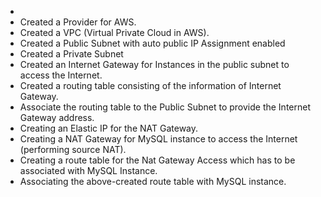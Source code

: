 - 
-  Created a Provider for AWS.
- Created a VPC (Virtual Private Cloud in AWS).
- Created a Public Subnet with auto public IP Assignment enabled
- Created a Private Subnet 
- Created an Internet Gateway for Instances in the public subnet to access the Internet.
- Created a routing table consisting of the information of Internet Gateway.
- Associate the routing table to the Public Subnet to provide the Internet Gateway address.
- Creating an Elastic IP for the NAT Gateway.
- Creating a NAT Gateway for MySQL instance to access the Internet (performing source NAT).
- Creating a route table for the Nat Gateway Access which has to be associated with MySQL Instance.
- Associating the above-created route table with MySQL instance.
